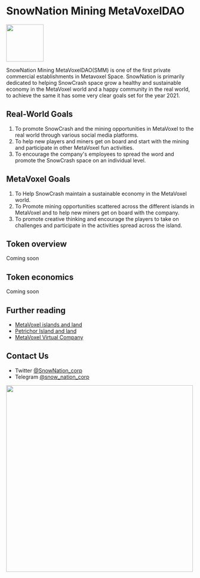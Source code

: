 # SnowNation Mining MetaVoxelDAO

<img src="https://daos.snowcrash.space/daos/snownation/logo.png" width="100" />

SnowNation Mining MetaVoxelDAO(SMM) is one of the first private commercial establishments in Metavoxel Space. SnowNation is primarily dedicated to helping SnowCrash space grow a healthy and sustainable economy in the MetaVoxel world and a happy community in the real world, to achieve the same it has some very clear goals set for the year 2021.

## Real-World Goals
1. To promote SnowCrash and the mining opportunities in MetaVoxel to the real world through various social media platforms.
2. To help new players and miners get on board and start with the mining and participate in other MetaVoxel fun activities.
3. To encourage the company's employees to spread the word and promote the SnowCrash space on an individual level.

## MetaVoxel Goals
1. To Help SnowCrash maintain a sustainable economy in the MetaVoxel world.
2. To Promote mining opportunities scattered across the different islands in MetaVoxel and to help new miners get on board with the company.
3. To promote creative thinking and encourage the players to take on challenges and participate in the activities spread across the island. 


## Token overview

Coming soon

## Token economics

Coming soon

## Further reading

- [MetaVoxel islands and land](https://docs.snowcrash.finance/gameplay/islands-and-land)
- [Petrichor Island and land](https://docs.snowcrash.finance/gameplay/islands-and-land/petrichor-island)
- [MetaVoxel Virtual Company](https://docs.snowcrash.finance/gameplay/virtual-company)

## Contact Us

- Twitter [@SnowNation_corp](https://twitter.com/SnowNation_corp)
- Telegram [@snow_nation_corp](https://t.me/snow_nation_corp)

<img src="https://daos.snowcrash.space/static/world_a1.svg" width="500" />